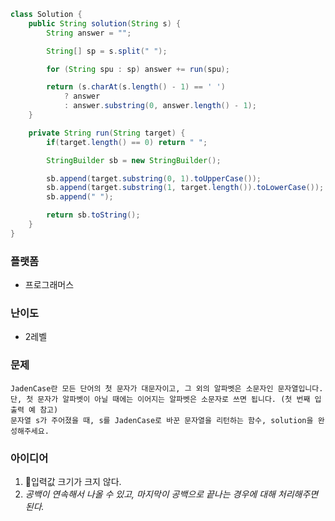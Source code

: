 
```java
class Solution {
    public String solution(String s) {
        String answer = "";

        String[] sp = s.split(" ");

        for (String spu : sp) answer += run(spu);

        return (s.charAt(s.length() - 1) == ' ')
            ? answer
            : answer.substring(0, answer.length() - 1);
    }

    private String run(String target) {
        if(target.length() == 0) return " ";

        StringBuilder sb = new StringBuilder();

        sb.append(target.substring(0, 1).toUpperCase());
        sb.append(target.substring(1, target.length()).toLowerCase());
        sb.append(" ");

        return sb.toString();
    }
}
```

### 플랫폼
- 프로그래머스

### 난이도
- 2레벨

### 문제
```
JadenCase란 모든 단어의 첫 문자가 대문자이고, 그 외의 알파벳은 소문자인 문자열입니다. 단, 첫 문자가 알파벳이 아닐 때에는 이어지는 알파벳은 소문자로 쓰면 됩니다. (첫 번째 입출력 예 참고)  
문자열 s가 주어졌을 때, s를 JadenCase로 바꾼 문자열을 리턴하는 함수, solution을 완성해주세요.
```

### 아이디어
1. 입력값 크기가 크지 않다.
2. *공백이 연속해서 나올 수 있고, 마지막이 공백으로 끝나는 경우에 대해 처리해주면 된다.*